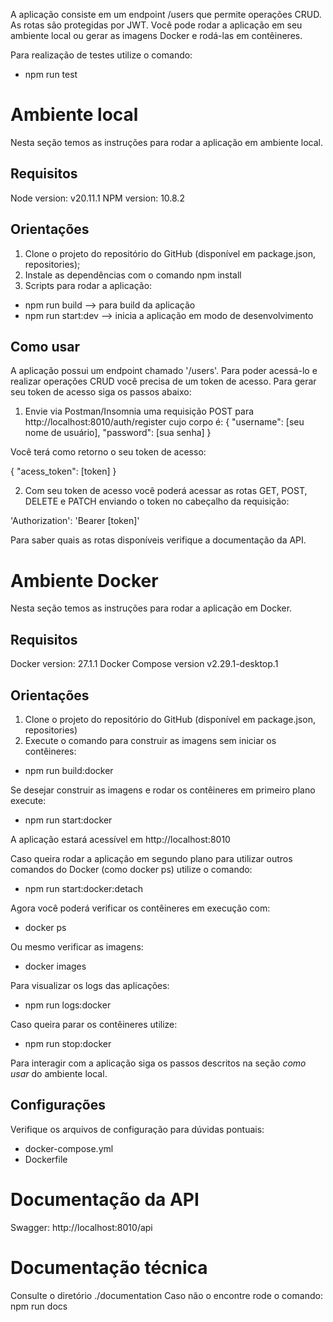 A aplicação consiste em um endpoint /users que permite operações CRUD. As rotas são protegidas por JWT.
Você pode rodar a aplicação em seu ambiente local ou gerar as imagens Docker e rodá-las em contêineres.

Para realização de testes utilize o comando:

- npm run test



# Ambiente local

Nesta seção temos as instruções para rodar a aplicação em ambiente local.

## Requisitos
Node version: v20.11.1
NPM version: 10.8.2

## Orientações

1. Clone o projeto do repositório do GitHub (disponível em package.json, repositories);
2. Instale as dependências com o comando npm install
3. Scripts para rodar a aplicação:

- npm run build --> para build da aplicação
- npm run start:dev --> inicia a aplicação em modo de desenvolvimento

## Como usar
A aplicação possui um endpoint chamado '/users'. Para poder acessá-lo e realizar operações CRUD você precisa de um token de acesso. 
Para gerar seu token de acesso siga os passos abaixo:

1. Envie via Postman/Insomnia uma requisição POST para http://localhost:8010/auth/register cujo corpo é:
{
    "username": [seu nome de usuário],
    "password": [sua senha]
}

Você terá como retorno o seu token de acesso:

{
    "acess_token": [token]
}

2. Com seu token de acesso você poderá acessar as rotas GET, POST, DELETE e PATCH enviando o token no cabeçalho da requisição:

'Authorization': 'Bearer [token]'

Para saber quais as rotas disponíveis verifique a documentação da API.


# Ambiente Docker

Nesta seção temos as instruções para rodar a aplicação em Docker.

## Requisitos
Docker version: 27.1.1
Docker Compose version v2.29.1-desktop.1

## Orientações

1. Clone o projeto do repositório do GitHub (disponível em package.json, repositories)
2. Execute o comando para construir as imagens sem iniciar os contêineres:

- npm run build:docker

Se desejar construir as imagens e rodar os contêineres em primeiro plano execute:

- npm run start:docker 

A aplicação estará acessível em http://localhost:8010

Caso queira rodar a aplicação em segundo plano para utilizar outros comandos do Docker (como docker ps) utilize o comando:

- npm run start:docker:detach

Agora você poderá verificar os contêineres em execução com:

- docker ps

Ou mesmo verificar as imagens:

- docker images

Para visualizar os logs das aplicações:

- npm run logs:docker

Caso queira parar os contêineres utilize:

- npm run stop:docker

Para interagir com a aplicação siga os passos descritos na seção *como usar* do ambiente local.

## Configurações
Verifique os arquivos de configuração para dúvidas pontuais:

- docker-compose.yml
- Dockerfile


# Documentação da API
Swagger: http://localhost:8010/api

# Documentação técnica

Consulte o diretório ./documentation 
Caso não o encontre rode o comando: npm run docs